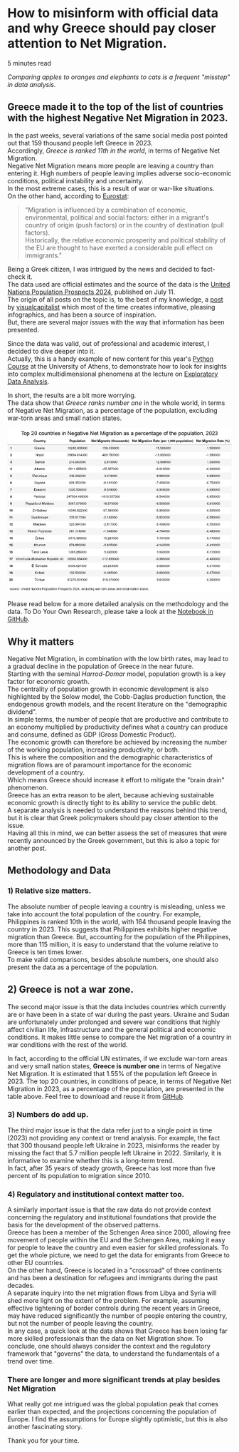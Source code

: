 # How to misinform with official data and why Greece should pay closer attention to Net Migration. 

5 minutes read  

*Comparing apples to oranges and elephants to cats is a frequent "misstep" in data analysis.*

## Greece made it to the top of the list of countries with the highest Negative Net Migration in 2023.

In the past weeks, several variations of the same social media post pointed out that 159 thousand people left Greece in 2023.  
Accordingly, *Greece is ranked 11th in the world*, in terms of Negative Net Migration.  
Negative Net Migration means more people are leaving a country than entering it.
High numbers of people leaving implies adverse socio-economic conditions, political instability and uncertainty.  
In the most extreme cases, this is a result of war or war-like situations.   
On the other hand, according to [Eurostat](https://ec.europa.eu/eurostat/statistics-explained/index.php?title=Migration_and_migrant_population_statistics):
> "Migration is influenced by a combination of economic, environmental, political and social factors: either in a migrant's country of origin (push factors) or in the country of destination (pull factors).  
> Historically, the relative economic prosperity and political stability of the EU are thought to have exerted a considerable pull effect on immigrants."

Being a Greek citizen, I was intrigued by the news and decided to fact-check it.  
The data used are official estimates and the source of the data is the [United Nations Population Prospects 2024](https://population.un.org/wpp/), published on July 11.   
The origin of all posts on the topic is, to the best of my knowledge, a [post](https://www.visualcapitalist.com/mapped-the-countries-losing-people-to-emigration-2023/) by [visualcapitalist](https://www.visualcapitalist.com/) which most of the time creates informative, pleasing infographics, and has been a source of inspiration.  
But, there are several major issues with the way that information has been presented.  

Since the data was valid, out of professional and academic interest, I decided to dive deeper into it.   
Actually, this is a handy example of new content for this year's [Python Course](https://github.com/argythana/uoa_py_course) at the University of Athens, to demonstrate how to look for insights into complex multidimensional phenomena at the lecture on [Exploratory Data Analysis](https://github.com/argythana/uoa_py_course/tree/main/lectures_07_12_pandas_scikit/lecture_09_EDA_plots).

In short, the results are a bit more worrying.  
The data show that *Greece ranks number one* in the whole world, in terms of Negative Net Migration, as a percentage of the population, excluding war-torn areas and small nation states.    

![Top 20 countries in Negative Migration](https://github.com/argythana/uoa_py_course/blob/main/lectures_07_12_pandas_scikit/lecture_09_EDA_plots/top20_in_negative_migration_2023.png)  

Please read below for a more detailed analysis on the methodology and the data. To Do Your Own Research, please take a look at the [Notebook in GitHub](https://github.com/argythana/uoa_py_course/blob/main/lectures_07_12_pandas_scikit/lecture_09_EDA_plots/lecture_07f_wpp_eda.ipynb).

## Why it matters

Negative Net Migration, in combination with the low birth rates, may lead to a gradual decline in the population of Greece in the near future.  
Starting with the seminal *Harrod-Domar* model, population growth is a key factor for economic growth.  
The centrality of population growth in economic development is also highlighted by the Solow model, the Cobb-Daglas production function, the endogenous growth models, and the recent literature on the "demographic dividend".     
In simple terms, the number of people that are productive and contribute to an economy multiplied by productivity defines what a country can produce and consume, defined as GDP (Gross Domestic Product).   
The economic growth can therefore be achieved by increasing the number of the working population, increasing productivity, or both.  
This is where the composition and the demographic characteristics of migration flows are of paramount importance for the economic development of a country.   
Which means Greece should increase it effort to mitigate the "brain drain" phenomenon.  
Greece has an extra reason to be alert, because achieving sustainable economic growth is directly tight to its ability to service the public debt.  
A separate analysis is needed to understand the reasons behind this trend, but it is clear that Greek policymakers should pay closer attention to the issue.  
Having all this in mind, we can better assess the set of measures that were recently announced by the Greek government, but this is also a topic for another post.  


## Methodology and Data

### 1) Relative size matters.
The absolute number of people leaving a country is misleading, unless we take into account the total population of the country.
For example, Philippines is ranked 10th in the world, with 164 thousand people leaving the country in 2023.
This suggests that Philippines exhibits higher negative migration than Greece. But, accounting for the population of the Philippines, more than 115 million, it is easy to understand that the volume relative to Greece is ten times lower.  
To make valid comparisons, besides absolute numbers, one should also present the data as a percentage of the population.

## 2) Greece is not a war zone.
The second major issue is that the data includes countries which currently are or have been in a state of war during the past years.
Ukraine and Sudan are unfortunately under prolonged and severe war conditions that highly affect civilian life, infrastructure and the general political and economic conditions. 
It makes little sense to compare the Net migration of a country in war conditions with the rest of the world.

In fact, according to the official UN estimates, if we exclude war-torn areas and very small nation states, **Greece is number one** in terms of Negative Net Migration.
It is estimated that 1.55% of the population left Greece in 2023.
The top 20 countries, in conditions of peace, in terms of Negative Net Migration in 2023, as a percentage of the population, are presented in the table above. Feel free to download and reuse it from [GitHub](https://github.com/argythana/uoa_py_course/blob/main/lectures_07_12_pandas_scikit/lecture_09_EDA_plots/top20_in_negative_migration_2023.png).


### 3) Numbers do add up. 
The third major issue is that the data refer just to a single point in time (2023) not providing any context or trend analysis.
For example, the fact that 300 thousand people left Ukraine in 2023, misinforms the reader by missing the fact that 5.7 million people left Ukraine in 2022. 
Similarly, it is informative to examine whether this is a long-term trend.  
In fact, after 35 years of steady growth, Greece has lost more than five percent of its population to migration since 2010. 


### 4) Regulatory and institutional context matter too.
A similarly important issue is that the raw data do not provide context concerning the regulatory and institutional foundations that provide the basis for the development of the observed patterns.  
Greece has been a member of the Schengen Area since 2000, allowing free movement of people within the EU and the Schengen Area, making it easy for people to leave the country and even easier for skilled professionals. To get the whole picture, we need to get the data for emigrants from Greece to other EU countries.  
On the other hand, Greece is located in a "crossroad" of three continents and has been a destination for refugees and immigrants during the past decades.  
A separate inquiry into the net migration flows from Libya and Syria will shed more light on the extent of the problem.
For example, assuming effective tightening of border controls during the recent years in Greece, may have reduced significantly the number of people entering the country, but not the number of people leaving the country.   
In any case, a quick look at the data shows that Greece has been losing far more skilled professionals than the data on Net Migration show.
To conclude, one should always consider the context and the regulatory framework that "governs" the data, to understand the fundamentals of a trend over time.

### There are longer and more significant trends at play besides Net Migration
What really got me intrigued was the global population peak that comes earlier than expected, and the projections concerning the population of Europe.
I find the assumptions for Europe slightly optimistic, but this is also another fascinating story.

Thank you for your time.